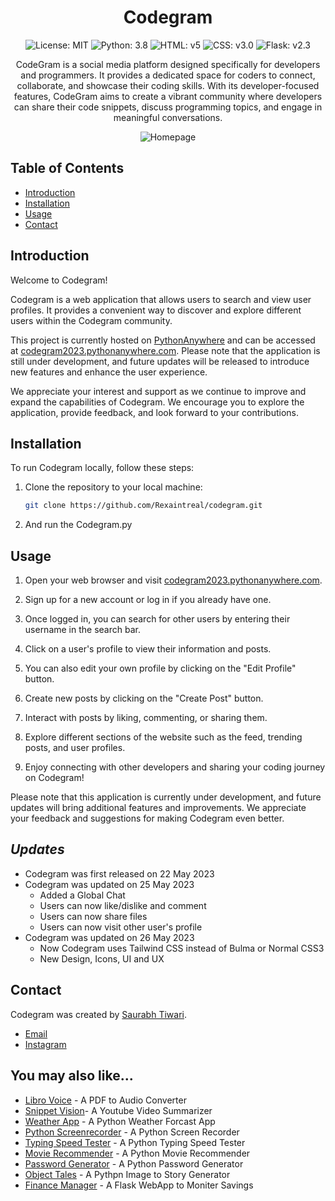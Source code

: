 <h1 align="center">Codegram</h1>


<p align="center">
  <img src="https://img.shields.io/badge/license-MIT-blue.svg" alt="License: MIT">
  <img src="https://img.shields.io/badge/python-3.8-blue.svg" alt="Python: 3.8">
  <img src="https://img.shields.io/badge/HTML-%205-red" alt="HTML: v5">
  <img src="https://img.shields.io/badge/Css-v3.0-blue" alt="CSS: v3.0">
  <img src="https://img.shields.io/badge/Flask-%20v2.3-lightgrey" alt="Flask: v2.3">
</p>

<p align="center">
CodeGram is a social media platform designed specifically for developers and programmers. It provides a dedicated space for coders to connect, collaborate, and showcase their coding skills. With its developer-focused features, CodeGram aims to create a vibrant community where developers can share their code snippets, discuss programming topics, and engage in meaningful conversations.
 </p>

<p align="center">
  <img src="https://github.com/Rexaintreal/Codegram/blob/main/static/images/Screenshot%20(81).png" alt="Homepage">
</p>


## Table of Contents

- [Introduction](#introduction)
- [Installation](#installation)
- [Usage](#usage)
- [Contact](#contact)

## Introduction

Welcome to Codegram!

Codegram is a web application that allows users to search and view user profiles. It provides a convenient way to discover and explore different users within the Codegram community.

This project is currently hosted on [PythonAnywhere](http://www.pythonanywhere.com) and can be accessed at [codegram2023.pythonanywhere.com](http://codegram2023.pythonanywhere.com). Please note that the application is still under development, and future updates will be released to introduce new features and enhance the user experience.

We appreciate your interest and support as we continue to improve and expand the capabilities of Codegram. We encourage you to explore the application, provide feedback, and look forward to your contributions.


## Installation

To run Codegram locally, follow these steps:

1. Clone the repository to your local machine:

   ```bash
   git clone https://github.com/Rexaintreal/codegram.git
   ```
2. And run the Codegram.py
## Usage

1. Open your web browser and visit [codegram2023.pythonanywhere.com](https://codegram2023.pythonanywhere.com).

2. Sign up for a new account or log in if you already have one.

3. Once logged in, you can search for other users by entering their username in the search bar.

4. Click on a user's profile to view their information and posts.

5. You can also edit your own profile by clicking on the "Edit Profile" button.

6. Create new posts by clicking on the "Create Post" button.

7. Interact with posts by liking, commenting, or sharing them.

8. Explore different sections of the website such as the feed, trending posts, and user profiles.

9. Enjoy connecting with other developers and sharing your coding journey on Codegram!

Please note that this application is currently under development, and future updates will bring additional features and improvements. We appreciate your feedback and suggestions for making Codegram even better.


## ***Updates***

- Codegram was first released on 22 May 2023
- Codegram was updated on 25 May 2023
  - Added a Global Chat 
  - Users can now like/dislike and comment 
  - Users can now share files
  - Users can now visit other user's profile
- Codegram was updated on 26 May 2023
  - Now Codegram uses Tailwind CSS instead of Bulma or Normal CSS3
  - New Design, Icons, UI and UX



## Contact

Codegram was created by [Saurabh Tiwari](https://github.com/Rexaintreal). 

- [Email](mailto:saurabhtiwari7986@gmail.com)
- [Instagram](instagram.com/saurabhcodes)

## You may also like...

- [Libro Voice](https://github.com/Rexaintreal/Libro-Voice) - A PDF to Audio Converter
- [Snippet Vision](https://github.com/Rexaintreal/Snippet-Vision)- A Youtube Video Summarizer
- [Weather App](https://github.com/Rexaintreal/WeatherApp) - A Python Weather Forcast App
- [Python Screenrecorder](https://github.com/Rexaintreal/PythonScreenrecorder) - A Python Screen Recorder
- [Typing Speed Tester](https://github.com/Rexaintreal/TypingSpeedTester) - A Python Typing Speed Tester
- [Movie Recommender](https://github.com/Rexaintreal/Movie-Recommender) - A Python Movie Recommender
- [Password Generator](https://github.com/Rexaintreal/Password-Generator) - A Python Password Generator
- [Object Tales](https://github.com/Rexaintreal/Object-Tales) - A Pythpn Image to Story Generator
- [Finance Manager](https://github.com/Rexaintreal/Finance-Manager) - A Flask WebApp to Moniter Savings
